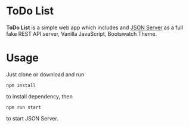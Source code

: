 # ToDo List

**ToDo List** is a simple web app which includes and [JSON Server](https://github.com/typicode/json-server) as a full fake REST API server, Vanilla JavaScript, Bootswatch Theme.

# Usage

Just clone or download and run

```
npm install
```

to install dependency, then

```
npm run start
```

to start JSON Server.
